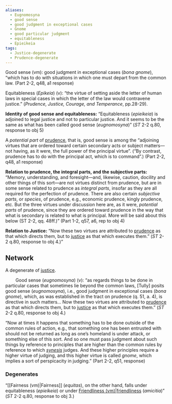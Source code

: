 ```yaml
---
aliases:
  - Eugnomosyna
  - good sense
  - good judgment in exceptional cases
  - Gnome
  - good particular judgment
  - equitableness
  - Epieikeia
tags:
  - Justice-degenerate
  - Prudence-degenerate
---
```

Good sense (vm): good judgment in exceptional cases (*bona gnome*), “which has to do with situations in which one must depart from the common law. (Part 2-2, q48, a1 response)

Equitableness (*Epikeia*) (v): “the virtue of setting aside the letter of human laws in special cases in which the letter of the law would contravene justice.” (*Prudence, Justice, Courage, and Temperance*, pp.28-29).

**Identity of good sense and equitableness:** “Equitableness (*epieikeia*) is adjoined to legal justice and not to particular justice. And it seems to be the same as what has been called good sense (*eugnomosyna*)” (*ST* 2-2 q.80, response to obj 5)

A *potential part* of [prudence](obsidian://open?vault=Obsidian&file=VGBF%20Network%2FCardinal%20Virtues%2FPrudence%20(v)), that is, good sense is among the “adjoining virtues that are ordered toward certain secondary acts or subject matters—not having, as it were, the full power of the principal virtue”. (“By contrast, prudence has to do with the principal act, which is to command”.) (Part 2-2, q48, a1 response)

**Relation to prudence, the integral parts, and the subjective parts:** “Memory, understanding, and foresight—and, likewise, caution, docility and other things of this sort—are not virtues distinct from prudence, but are in some sense related to prudence as *integral parts*, insofar as they are all required for the perfection of prudence. There are also certain *subjective parts*, or *species*, of prudence, e.g., economic prudence, kingly prudence, etc. But the three virtues under discussion here are, as it were, *potential parts* of prudence, since they are ordered toward prudence in the way that what is secondary is related to what is principal. More will be said about this below (ST 2-2, qq. 48ff.)” (Part 1-2, q57, a6, rep to obj 4)

**Relation to Justice:** “Now these two virtues are attributed to [prudence](obsidian://open?vault=Obsidian&file=VGBF%20Network%2FCardinal%20Virtues%2FPrudence%20(v)) as that which directs them, but to [justice](obsidian://open?vault=Obsidian&file=VGBF%20Network%2FCardinal%20Virtues%2FJustice%20(v)) as that which executes them.” (*ST* 2-2 q.80, response to obj 4.)”
## Network
A degenerate of [justice](obsidian://open?vault=Obsidian&file=VGBF%20Network%2FCardinal%20Virtues%2FJustice%20(v)).

$\qquad$Good sense (*eugnomosyna*) (v): “as regards things to be done in particular cases that sometimes lie beyond the common laws, \[Tully] posits good sense (*eugnomosyna*), i.e., good judgment in exceptional cases (*bona gnome*), which, as was established in the tract on prudence (q. 51, a. 4), is directive in such matters… Now these two virtues are attributed to [prudence](obsidian://open?vault=Obsidian&file=VGBF%20Network%2FCardinal%20Virtues%2FPrudence%20(v)) as that which directs them, but to [justice](obsidian://open?vault=Obsidian&file=VGBF%20Network%2FCardinal%20Virtues%2FJustice%20(v)) as that which executes them.” (*ST* 2-2 q.80, response to obj 4.)

“Now at times it happens that something has to be done outside of the common rules of action, e.g., that something one has been entrusted with should not be returned as long as one’s homeland is under attack, or something else of this sort. And so one must pass judgment about such things by reference to principles that are higher than the common rules by reference to which [*synesis*](obsidian://open?vault=Obsidian&file=VGBF%20Network%2FCardinal%20Virtues%2FGood%20common%20judgment%20(vd)) judges. And these higher principles require a higher virtue of judging, and this higher virtue is called *gnome*, which implies a sort of perspicacity in judging.” (Part 2-2, q51, response)

### Degenerates
“[[Fairness (vm)|Fairness]] (*equitas*), on the other hand, falls under equitableness (*epieikeia*) or under [Friendliness (vm)|friendliness](obsidian://open?vault=Obsidian&file=VGBF%20Network%2FCardinal%20Virtues%2FDegenerates%20of%20Justice%2FFriendliness%20(vm)) (*amicitia*)” (*ST* 2-2 q.80, response to obj 3.)